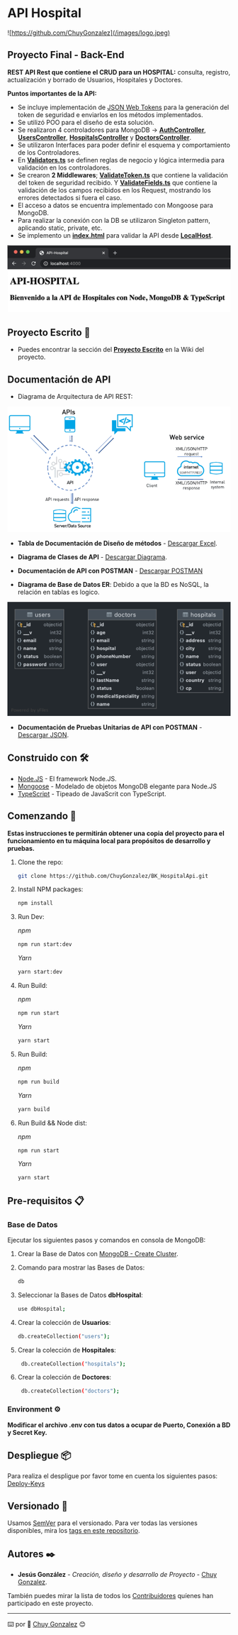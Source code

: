 # API Hospital

![https://github.com/ChuyGonzalez](/images/logo.jpeg)

## Proyecto Final - **Back-End**

**REST API Rest que contiene el CRUD para un HOSPITAL:** consulta, registro, actualización y borrado de Usuarios, Hospitales y Doctores.

**Puntos importantes de la API:**

- Se incluye implementación de [JSON Web Tokens](https://jwt.io/) para la generación del token de seguridad e enviarlos en los métodos implementados.
- Se utilizó POO para el diseño de esta solución.
- Se realizaron 4 controladores para MongoDB -> [**AuthController**](controllers/AuthController.ts), [**UsersController**](controllers/UsersController.ts), [**HospitalsController**](controllers/HospitalsController.ts) y [**DoctorsController**](controllers/DoctorsController.ts).
- Se utilizaron Interfaces para poder definir el esquema y comportamiento de los Controladores.
- En [**Validators.ts**](helpers/Validators.ts) se definen reglas de negocio y lógica intermedia para validación en los controladores.
- Se crearon **2 Middlewares**; [**ValidateToken.ts**](middlewares/ValidateToken.ts) que contiene la validación del token de seguridad recibido. Y [**ValidateFields.ts**](middlewares/ValidateFields.ts) que contiene la validación de los campos recibidos en los Request, mostrando los errores detectados si fuera el caso.
- El acceso a datos se encuentra implementado con Mongoose para MongoDB. 
- Para realizar la conexión con la DB se utilizaron Singleton pattern, aplicando static, private, etc.
- Se implemento un [**index.html**](public/index.html) para validar la API desde [**LocalHost**](http://localhost/4000).

![Ejemplo Index](images/index.png)

## Proyecto Escrito 📖

- Puedes encontrar la sección del [**Proyecto Escrito**](https://github.com/ChuyGonzalez/BK_HospitalApi/wiki/PROYECTO-ESCRITO) en la Wiki del proyecto.

## Documentación de API

- Diagrama de Arquitectura de API REST:

![Arquitectura](/images/arquitectura.png)
  
- **Tabla de Documentación de Diseño de métodos** - [Descargar Excel](/Documents/APIHospital.xlsx).

- **Diagrama de Clases de API** - [Descargar Diagrama](/Documents/diagramClass.drawio).
  
- **Documentación de API con POSTMAN** - [Descargar POSTMAN](https://www.getpostman.com/collections/0f05ba9c7af36440faa7)

- **Diagrama de Base de Datos ER**: Debido a que la BD es NoSQL, la relación en tablas es logico.

![Arquitectura](/images/DBHospital_ER.png)

- **Documentación de Pruebas Unitarias de API con POSTMAN** - [Descargar JSON](/Documents/ApiHospital.postman_test_run.json).

## Construido con 🛠️

- [Node.JS](https://nodejs.org/en/) - El framework Node.JS.
- [Mongoose](https://mongoosejs.com/) - ‎Modelado ‎‎de objetos MongoDB‎ elegante para ‎‎Node.JS‎
- [TypeScript](https://www.typescriptlang.org/) - Tipeado de JavaScrit con ‎TypeScript.

## Comenzando 🚀

**Estas instrucciones te permitirán obtener una copia del proyecto para el funcionamiento en tu máquina local para propósitos de desarrollo y pruebas.**

1. Clone the repo:

   ```sh
   git clone https://github.com/ChuyGonzalez/BK_HospitalApi.git
   ```

2. Install NPM packages:

   ```sh
   npm install
   ```

3. Run Dev:

    *npm*

    ```sh
    npm run start:dev
    ```

    *Yarn*

    ```sh
    yarn start:dev
    ```

4. Run Build:

    *npm*

    ```sh
    npm run start
    ```

    *Yarn*

    ```sh
    yarn start
    ```

5. Run Build:

    *npm*

    ```sh
    npm run build
    ```

    *Yarn*

    ```sh
    yarn build
    ```

6. Run Build && Node dist:

    *npm*

    ```sh
    npm run start
    ```

    *Yarn*

    ```sh
    yarn start
    ```

## Pre-requisitos 📋

### Base de Datos

Ejecutar los siguientes pasos y comandos en consola de MongoDB:

1. Crear la Base de Datos con [MongoDB - Create Cluster](https://docs.atlas.mongodb.com/tutorial/create-mongodb-user-for-cluster).
2. Comando para mostrar las Bases de Datos:

    ```bash
    db
    ```

3. Seleccionar la Bases de Datos **dbHospital**:

    ```bash
    use dbHospital;
    ```

4. Crear la colección de **Usuarios**:

    ```bash
    db.createCollection("users");
    ```

5. Crear la colección de **Hospitales**:

   ```bash
    db.createCollection("hospitals");
    ```

6. Crear la colección de **Doctores**:

   ```bash
    db.createCollection("doctors");
    ```

### Environment ⚙️

**Modificar el archivo .env con tus datos a ocupar de Puerto, Conexión a BD y Secret Key.**

## Despliegue 📦

Para realiza el despligue por favor tome en cuenta los siguientes pasos: [Deploy-Keys](https://docs.github.com/en/developers/overview/managing-deploy-keys#deploy-keys)

## Versionado 📌

Usamos [SemVer](http://semver.org/) para el versionado. Para ver todas las versiones disponibles, mira los [tags en este repositorio](https://github.com/ChuyGonzalez/BK_HospitalApi/tags).

## Autores ✒️

- **Jesús González** - *Creación, diseño y desarrollo de Proyecto* - [Chuy Gonzalez](https://github.com/ChuyGonzalez).

También puedes mirar la lista de todos los [Contribuidores](https://github.com/ChuyGonzalez/BK_HospitalApi/graphs/contributors) quíenes han participado en este proyecto.

---
⌨️ por :robot: [Chuy Gonzalez](https://github.com/ChuyGonzalez) 😊